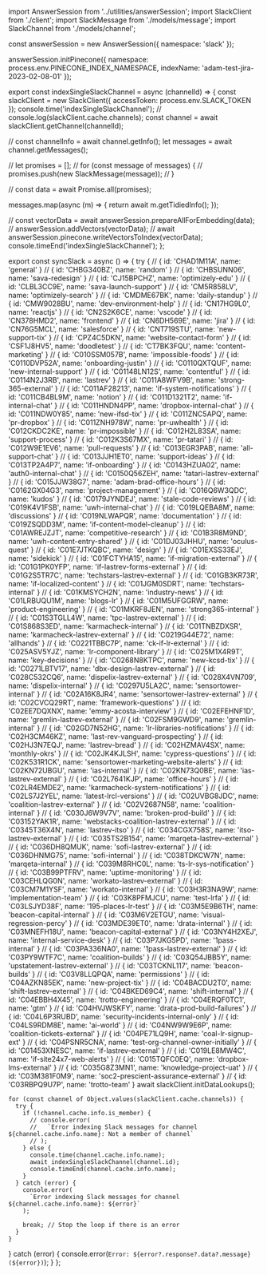 import AnswerSession from '../utilities/answerSession';
import SlackClient from './client';
import SlackMessage from './models/message';
import SlackChannel from './models/channel';

const answerSession = new AnswerSession({ namespace: 'slack' });

answerSession.initPinecone({
  namespace: process.env.PINECONE_INDEX_NAMESPACE,
  indexName: 'adam-test-jira-2023-02-08-01'
});

export const indexSingleSlackChannel = async (channelId) => {
  const slackClient = new SlackClient({ accessToken: process.env.SLACK_TOKEN });
  console.time('indexSingleSlackChannel');
  // console.log(slackClient.cache.channels);
  const channel = await slackClient.getChannel(channelId);

  //   const channelInfo = await channel.getInfo();
  let messages = await channel.getMessages();

  //   let promises = [];
  //   for (const message of messages) {
  //     promises.push(new SlackMessage(message));
  //   }

  //   const data = await Promise.all(promises);

  messages.map(async (m) => {
    return await m.getTidiedInfo();
  });

  //   const vectorData = await answerSession.prepareAllForEmbedding(data);
  // answerSession.addVectors(vectorData);
  //   await answerSession.pinecone.writeVectorsToIndex(vectorData);
  console.timeEnd('indexSingleSlackChannel');
};

export const syncSlack = async () => {
  try {
    //     { id: 'CHAD1M11A', name: 'general' }
    // { id: 'CHBG340BZ', name: 'random' }
    // { id: 'CHBSUNN06', name: 'sava-redesign' }
    // { id: 'CJ15BPCHZ', name: 'optimizely-edu' }
    // { id: 'CLBL3CC9E', name: 'sava-launch-support' }
    // { id: 'CM5R858LV', name: 'optimizely-search' }
    // { id: 'CMDME67BK', name: 'daily-standup' }
    // { id: 'CMW9028BU', name: 'dev-environment-help' }
    // { id: 'CN17HG9L0', name: 'reactjs' }
    // { id: 'CN2S2K6CE', name: 'vscode' }
    // { id: 'CN378HMD2', name: 'frontend' }
    // { id: 'CN6DH569E', name: 'jira' }
    // { id: 'CN76G5MCL', name: 'salesforce' }
    // { id: 'CNT719STU', name: 'new-support-tix' }
    // { id: 'CPZ4C5DKN', name: 'website-contact-form' }
    // { id: 'CSF1J8HV5', name: 'doodletest' }
    // { id: 'CT7BK3FQU', name: 'content-marketing' }
    // { id: 'C010SSM057B', name: 'impossible-foods' }
    // { id: 'C0110DVP52A', name: 'onboarding-justin' }
    // { id: 'C0110QXTQUF', name: 'new-internal-support' }
    // { id: 'C01148LN12S', name: 'contentful' }
    // { id: 'C0114N2J3RB', name: 'lastrev' }
    // { id: 'C011A8WFV9B', name: 'strong-365-external' }
    // { id: 'C011AF28213', name: 'if-system-notifications' }
    // { id: 'C011CB4BL9M', name: 'notion' }
    // { id: 'C011D1321T2', name: 'if-internal-chat' }
    // { id: 'C011HNDN4PP', name: 'dropbox-internal-chat' }
    // { id: 'C011NDW0Y85', name: 'new-ifsd-tix' }
    // { id: 'C011ZNC5APQ', name: 'pr-dropbox' }
    // { id: 'C011ZNH978W', name: 'pr-uwhealth' }
    // { id: 'C012CKDC2KE', name: 'pr-impossible' }
    // { id: 'C012H2L83SA', name: 'support-process' }
    // { id: 'C012K3S67MX', name: 'pr-tatari' }
    // { id: 'C012W9E1EV6', name: 'pull-requests' }
    // { id: 'C013EGR3PAB', name: 'all-support-chat' }
    // { id: 'C013JJH1ET0', name: 'support-ideas' }
    // { id: 'C013TP2A4P7', name: 'if-onboarding' }
    // { id: 'C0143HZUA02', name: 'auth0-internal-chat' }
    // { id: 'C0150Q56ZEH', name: 'tatari-lastrev-external' }
    // { id: 'C015JJW38G7', name: 'adam-brad-office-hours' }
    // { id: 'C0162GX04G3', name: 'project-management' }
    // { id: 'C016Q6W3QDC', name: 'kudos' }
    // { id: 'C0179JYNDEJ', name: 'stale-code-reviews' }
    // { id: 'C019K4V1FSB', name: 'uwh-internal-chat' }
    // { id: 'C019LQEBA8M', name: 'discussions' }
    // { id: 'C019NLWAPQR', name: 'documentation' }
    // { id: 'C019ZSQDD3M', name: 'if-content-model-cleanup' }
    // { id: 'C01AWREJZJT', name: 'competitive-research' }
    // { id: 'C01B3R8M9ND', name: 'uwh-content-entry-shared' }
    // { id: 'C01DJ03JHHU', name: 'oculus-quest' }
    // { id: 'C01E7JTKQBC', name: 'design' }
    // { id: 'C01EXSS33EJ', name: 'sidekick' }
    // { id: 'C01FCTYHA15', name: 'if-migration-external' }
    // { id: 'C01G1PK0YFP', name: 'if-lastrev-forms-external' }
    // { id: 'C01G2S5TR7C', name: 'techstars-lastrev-external' }
    // { id: 'C01GB3KR73R', name: 'if-localized-content' }
    // { id: 'C01JGM0SDRT', name: 'techstars-internal' }
    // { id: 'C01KMSYCH2N', name: 'industry-news' }
    // { id: 'C01LRBUQU1M', name: 'blogs-lr' }
    // { id: 'C01M5UFGGRW', name: 'product-engineering' }
    // { id: 'C01MKRF8JEN', name: 'strong365-internal' }
    // { id: 'C01S3TGLL4W', name: 'tpc-lastrev-external' }
    // { id: 'C01S868S3ED', name: 'karmacheck-internal' }
    // { id: 'C01TNBZDXSR', name: 'karmacheck-lastrev-external' }
    // { id: 'C0219G44E72', name: 'allhands' }
    // { id: 'C0221TBBC7P', name: 'ck-if-lr-external' }
    // { id: 'C025ASV5YJZ', name: 'lr-component-library' }
    // { id: 'C025M1X4R9T', name: 'key-decisions' }
    // { id: 'C0268N8KTPC', name: 'new-kcsd-tix' }
    // { id: 'C0271LBTV17', name: 'dbx-design-lastrev-external' }
    // { id: 'C028C532CQ6', name: 'dispelix-lastrev-external' }
    // { id: 'C028X4VN709', name: 'dispelix-internal' }
    // { id: 'C0297U5LA2C', name: 'sensortower-internal' }
    // { id: 'C02A16K8JR4', name: 'sensortower-lastrev-external' }
    // { id: 'C02CVCQ29RT', name: 'framework-questions' }
    // { id: 'C02EE7DQXNX', name: 'emmy-acosta-interview' }
    // { id: 'C02EFEHNF1D', name: 'gremlin-lastrev-external' }
    // { id: 'C02FSM9GWD9', name: 'gremlin-internal' }
    // { id: 'C02GD7N52HG', name: 'lr-libraries-notifications' }
    // { id: 'C02H3CM46KZ', name: 'last-rev-vanguard-prospecting' }
    // { id: 'C02HJ3N7EQJ', name: 'lastrev-bread' }
    // { id: 'C02HZMAV4SX', name: 'monthly-okrs' }
    // { id: 'C02JK4KJLSH', name: 'cypress-questions' }
    // { id: 'C02K531R1CK', name: 'sensortower-marketing-website-alerts' }
    // { id: 'C02KN72UBGU', name: 'ias-internal' }
    // { id: 'C02KN73Q0BE', name: 'ias-lastrev-external' }
    // { id: 'C02L7641KJP', name: 'office-hours' }
    // { id: 'C02LR4EMDE2', name: 'karmacheck-system-notifications' }
    // { id: 'C02LS7J2YEL', name: 'latest-lrcl-versions' }
    // { id: 'C02UVBG8JDC', name: 'coalition-lastrev-external' }
    // { id: 'C02V2687N58', name: 'coalition-internal' }
    // { id: 'C030J6W9V7V', name: 'broken-prod-build' }
    // { id: 'C03152YAK1R', name: 'webstacks-coalition-lastrev-external' }
    // { id: 'C0345T36X4N', name: 'lastrev-itso' }
    // { id: 'C034CGX758S', name: 'itso-lastrev-external' }
    // { id: 'C035TS2B154', name: 'marqeta-lastrev-external' }
    // { id: 'C036DH8QMUK', name: 'sofi-lastrev-external' }
    // { id: 'C036DHNMG75', name: 'sofi-internal' }
    // { id: 'C038TDKCW7N', name: 'marqeta-internal' }
    // { id: 'C039M8RHC0L', name: 'ts-lr-sys-notification' }
    // { id: 'C03B99PTFRV', name: 'uptime-monitoring' }
    // { id: 'C03CEHLQG0N', name: 'workato-lastrev-external' }
    // { id: 'C03CM7M1YSF', name: 'workato-internal' }
    // { id: 'C03H3R3NA9W', name: 'implementation-team' }
    // { id: 'C03K8PFMJCU', name: 'test-lrfa' }
    // { id: 'C03LSJYD38F', name: '195-places-lr-test' }
    // { id: 'C03M5E9B6TH', name: 'beacon-capital-internal' }
    // { id: 'C03M6V2ETGU', name: 'visual-regression-percy' }
    // { id: 'C03MDE39ET0', name: 'drata-internal' }
    // { id: 'C03MNEFH18U', name: 'beacon-capital-external' }
    // { id: 'C03NY4H2XEJ', name: 'internal-service-desk' }
    // { id: 'C03P7JKG5PD', name: '1pass-internal' }
    // { id: 'C03PA336NA0', name: '1pass-lastrev-external' }
    // { id: 'C03PY9WTF7C', name: 'coalition-builds' }
    // { id: 'C03Q54JBB5Y', name: 'upstatement-lastrev-external' }
    // { id: 'C03TCKNL117', name: 'beacon-builds' }
    // { id: 'C03V8LLQPQA', name: 'permissions' }
    // { id: 'C04AZKN85EK', name: 'new-project-tix' }
    // { id: 'C04BACDU2T0', name: 'shift-lastrev-external' }
    // { id: 'C04BKED69C4', name: 'shift-internal' }
    // { id: 'C04EBBH4X45', name: 'trotto-engineering' }
    // { id: 'C04ERQF0TC1', name: 'gtm' }
    // { id: 'C04HVJWSKFY', name: 'drata-prod-build-failures' }
    // { id: 'C04L6P3RUBD', name: 'security-incidents-internal-only' }
    // { id: 'C04LS9RDM8E', name: 'ai-world' }
    // { id: 'C04NW9W9E6P', name: 'coalition-tickets-external' }
    // { id: 'C04PE71LQ9H', name: 'coal-lr-signup-ext' }
    // { id: 'C04PSNR5CNA', name: 'test-org-channel-owner-initially' }
    // { id: 'C01453XNESC', name: 'if-lastrev-external' }
    // { id: 'C019LE8MW4C', name: 'if-site24x7-web-alerts' }
    // { id: 'C015TQFC0EQ', name: 'dropbox-lms-external' }
    // { id: 'C035G8Z3MN1', name: 'knowledge-project-uat' }
    // { id: 'C03M381F0M9', name: 'soc2-prescient-assurance-external' }
    // { id: 'C03RBPQ9U7P', name: 'trotto-team' }
    await slackClient.initDataLookups();

    for (const channel of Object.values(slackClient.cache.channels)) {
      try {
        if (!channel.cache.info.is_member) {
          // console.error(
          //   `Error indexing Slack messages for channel ${channel.cache.info.name}: Not a member of channel`
          // );
        } else {
          console.time(channel.cache.info.name);
          await indexSingleSlackChannel(channel.id);
          console.timeEnd(channel.cache.info.name);
        }
      } catch (error) {
        console.error(
          `Error indexing Slack messages for channel ${channel.cache.info.name}: ${error}`
        );

        break; // Stop the loop if there is an error
      }
    }
  } catch (error) {
    console.error(`Error: ${error?.response?.data?.message} (${error})`);
  }
};

